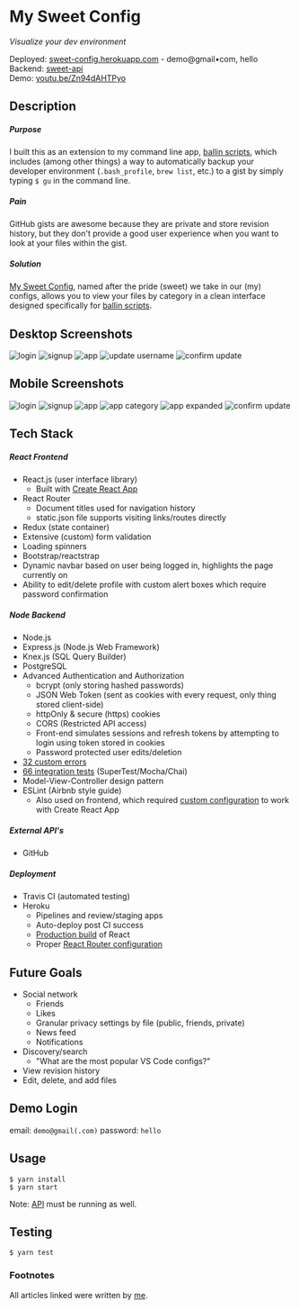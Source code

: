 # My Sweet Config

*Visualize your dev environment*

Deployed: [sweet-config.herokuapp.com][2] - demo@gmail•com, hello
<br>
Backend: [sweet-api][7]
<br>
Demo: [youtu.be/Zn94dAHTPyo][8]

## Description

##### Purpose
I built this as an extension to my command line app, [ballin scripts][1], which includes (among other things) a way to automatically backup your developer environment (`.bash_profile`, `brew list`, etc.) to a gist by simply typing `$ gu` in the command line.

##### Pain
GitHub gists are awesome because they are private and store revision history, but they don't provide a good user experience when you want to look at your files within the gist.

##### Solution
[My Sweet Config][2], named after the pride (sweet) we take in our (my) configs, allows you to view your files by category in a clean interface designed specifically for [ballin scripts][1].

## Desktop Screenshots
![login](/screenshots/desktop/0_login.png?raw=true "Login")
![signup](/screenshots/desktop/1_signup.png?raw=true "Signup")
![app](/screenshots/desktop/2_app.png?raw=true "App")
![update username](/screenshots/desktop/3_update.png?raw=true "Update Username")
![confirm update](/screenshots/desktop/4_update-confirm.png?raw=true "Confirm Update")

## Mobile Screenshots
![login](/screenshots/mobile/m_0_login.png?raw=true "Login")
![signup](/screenshots/mobile/m_1_signup.png?raw=true "Signup")
![app](/screenshots/mobile/m_2_app.png?raw=true "App")
![app category](/screenshots/mobile/m_3_app-category.png?raw=true "App Expanded")
![app expanded](/screenshots/mobile/m_4_app-expanded.png?raw=true "App Expanded")
![confirm update](/screenshots/mobile/m_5_update-confirm.png?raw=true "Confirm Update")

## Tech Stack

##### React Frontend
* React.js (user interface library)
  - Built with [Create React App](https://github.com/facebook/create-react-app)
* React Router
  - Document titles used for navigation history
  - static.json file supports visiting links/routes directly
* Redux (state container)
* Extensive (custom) form validation
* Loading spinners
* Bootstrap/reactstrap
* Dynamic navbar based on user being logged in, highlights the page currently on
* Ability to edit/delete profile with custom alert boxes which require password confirmation

##### Node Backend
* Node.js
* Express.js (Node.js Web Framework)
* Knex.js (SQL Query Builder)
* PostgreSQL
* Advanced Authentication and Authorization
  - bcrypt (only storing hashed passwords)
  - JSON Web Token (sent as cookies with every request, only thing stored client-side)
  - httpOnly & secure (https) cookies
  - CORS (Restricted API access)
  - Front-end simulates sessions and refresh tokens by attempting to login using token stored in cookies
  - Password protected user edits/deletion
* [32 custom errors](https://github.com/JBallin/sweet-api#32-custom-errors)
* [66 integration tests](https://github.com/JBallin/sweet-api#66-integration-tests) (SuperTest/Mocha/Chai)
* Model-View-Controller design pattern
* ESLint (Airbnb style guide)
  - Also used on frontend, which required [custom configuration][3] to work with Create React App

##### External API's
* GitHub

##### Deployment
* Travis CI (automated testing)
* Heroku
  - Pipelines and review/staging apps
  - Auto-deploy post CI success
  - [Production build][4] of React
  - Proper [React Router configuration][5]

## Future Goals
* Social network
  * Friends
  * Likes
  * Granular privacy settings by file (public, friends, private)
  * News feed
  * Notifications
* Discovery/search
  - "What are the most popular VS Code configs?"
* View revision history
* Edit, delete, and add files


## Demo Login
email: `demo@gmail(.com)` password: `hello`

## Usage
```shell
$ yarn install
$ yarn start
```

Note: [API][7] must be running as well.

## Testing
```shell
$ yarn test
```

### Footnotes
All articles linked were written by [me][6].

[1]: https://github.com/JBallin/ballin-scripts
[2]: https://sweet-config.herokuapp.com
[3]: https://hackernoon.com/a-simple-linter-setup-finally-d908877fa09
[4]: https://hackernoon.com/properly-deploy-your-react-app-to-heroku-c1a13f5f978c
[5]: https://medium.com/@PrintSupWorld/how-to-deploy-a-react-router-app-to-heroku-d59e4f194ec8
[6]: https://medium.com/@PrintSupWorld
[7]: https://github.com/JBallin/sweet-api
[8]: https://youtu.be/Zn94dAHTPyo
